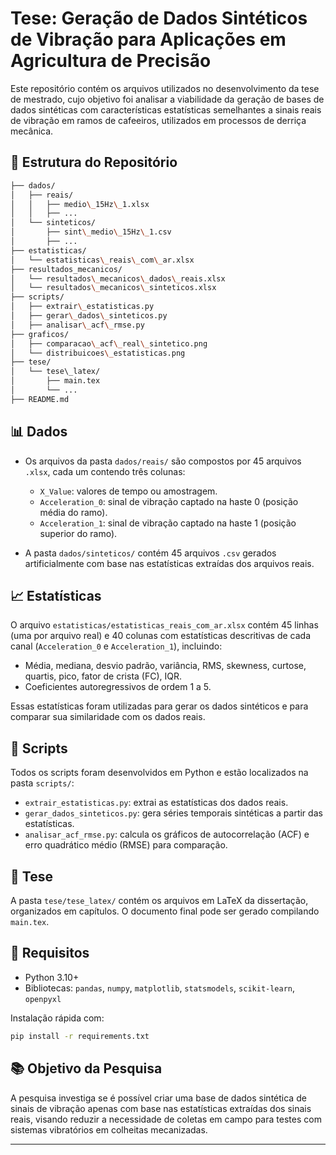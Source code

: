 # Tese: Geração de Dados Sintéticos de Vibração para Aplicações em Agricultura de Precisão

Este repositório contém os arquivos utilizados no desenvolvimento da tese de mestrado, cujo objetivo foi analisar a viabilidade da geração de bases de dados sintéticas com características estatísticas semelhantes a sinais reais de vibração em ramos de cafeeiros, utilizados em processos de derriça mecânica.

## 📁 Estrutura do Repositório
```bash
├── dados/
│   ├── reais/
│   │   ├── medio\_15Hz\_1.xlsx
│   │   ├── ...
│   └── sinteticos/
│       ├── sint\_medio\_15Hz\_1.csv
│       ├── ...
├── estatisticas/
│   └── estatisticas\_reais\_com\_ar.xlsx
├── resultados_mecanicos/
│   └── resultados\_mecanicos\_dados\_reais.xlsx
│   └── resultados\_mecanicos\_sinteticos.xlsx
├── scripts/
│   ├── extrair\_estatisticas.py
│   ├── gerar\_dados\_sinteticos.py
│   ├── analisar\_acf\_rmse.py
├── graficos/
│   ├── comparacao\_acf\_real\_sintetico.png
│   └── distribuicoes\_estatisticas.png
├── tese/
│   └── tese\_latex/
│       ├── main.tex
│       └── ...
├── README.md
```

## 📊 Dados

- Os arquivos da pasta `dados/reais/` são compostos por 45 arquivos `.xlsx`, cada um contendo três colunas:
  - `X_Value`: valores de tempo ou amostragem.
  - `Acceleration_0`: sinal de vibração captado na haste 0 (posição média do ramo).
  - `Acceleration_1`: sinal de vibração captado na haste 1 (posição superior do ramo).

- A pasta `dados/sinteticos/` contém 45 arquivos `.csv` gerados artificialmente com base nas estatísticas extraídas dos arquivos reais.

## 📈 Estatísticas

O arquivo `estatisticas/estatisticas_reais_com_ar.xlsx` contém 45 linhas (uma por arquivo real) e 40 colunas com estatísticas descritivas de cada canal (`Acceleration_0` e `Acceleration_1`), incluindo:
- Média, mediana, desvio padrão, variância, RMS, skewness, curtose, quartis, pico, fator de crista (FC), IQR.
- Coeficientes autoregressivos de ordem 1 a 5.

Essas estatísticas foram utilizadas para gerar os dados sintéticos e para comparar sua similaridade com os dados reais.

## 🧪 Scripts

Todos os scripts foram desenvolvidos em Python e estão localizados na pasta `scripts/`:
- `extrair_estatisticas.py`: extrai as estatísticas dos dados reais.
- `gerar_dados_sinteticos.py`: gera séries temporais sintéticas a partir das estatísticas.
- `analisar_acf_rmse.py`: calcula os gráficos de autocorrelação (ACF) e erro quadrático médio (RMSE) para comparação.

## 📄 Tese

A pasta `tese/tese_latex/` contém os arquivos em LaTeX da dissertação, organizados em capítulos. O documento final pode ser gerado compilando `main.tex`.

## 🔧 Requisitos

- Python 3.10+
- Bibliotecas: `pandas`, `numpy`, `matplotlib`, `statsmodels`, `scikit-learn`, `openpyxl`

Instalação rápida com:

```bash
pip install -r requirements.txt
```

## 📚 Objetivo da Pesquisa

A pesquisa investiga se é possível criar uma base de dados sintética de sinais de vibração apenas com base nas estatísticas extraídas dos sinais reais, visando reduzir a necessidade de coletas em campo para testes com sistemas vibratórios em colheitas mecanizadas.

---
